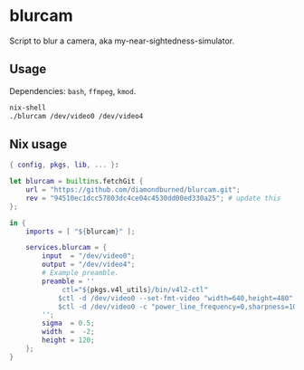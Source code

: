 # blurcam

Script to blur a camera, aka my-near-sightedness-simulator.

## Usage

Dependencies: `bash`, `ffmpeg`, `kmod`.

```sh
nix-shell
./blurcam /dev/video0 /dev/video4
```

## Nix usage

```nix
{ config, pkgs, lib, ... }:

let blurcam = builtins.fetchGit {
	url = "https://github.com/diamondburned/blurcam.git";
	rev = "94510ec1dcc57803dc4ce04c4530dd00ed330a25"; # update this
};

in {
	imports = [ "${blurcam}" ];

	services.blurcam = {
		input  = "/dev/video0";
		output = "/dev/video4";
		# Example preamble.
		preamble = ''
			 ctl="${pkgs.v4l_utils}/bin/v4l2-ctl"
			$ctl -d /dev/video0 --set-fmt-video "width=640,height=480"
			$ctl -d /dev/video0 -c "power_line_frequency=0,sharpness=100,saturation=25,contrast=40,brightness=100"
		'';
		sigma  = 0.5;
		width  =  -2;
		height = 120;
	};
}
```
